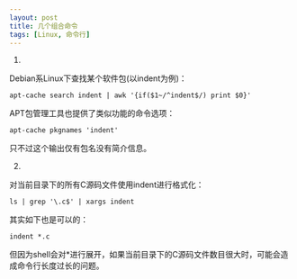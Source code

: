 ```yaml
---
layout: post
title: 几个组合命令
tags: [Linux, 命令行]
---
```


1.
Debian系Linux下查找某个软件包(以indent为例)：

    apt-cache search indent | awk '{if($1~/^indent$/) print $0}'

APT包管理工具也提供了类似功能的命令选项：

    apt-cache pkgnames 'indent'

只不过这个输出仅有包名没有简介信息。

2.
对当前目录下的所有C源码文件使用indent进行格式化：

    ls | grep '\.c$' | xargs indent

其实如下也是可以的：

    indent *.c

但因为shell会对\*进行展开，如果当前目录下的C源码文件数目很大时，可能会造成命令行长度过长的问题。
